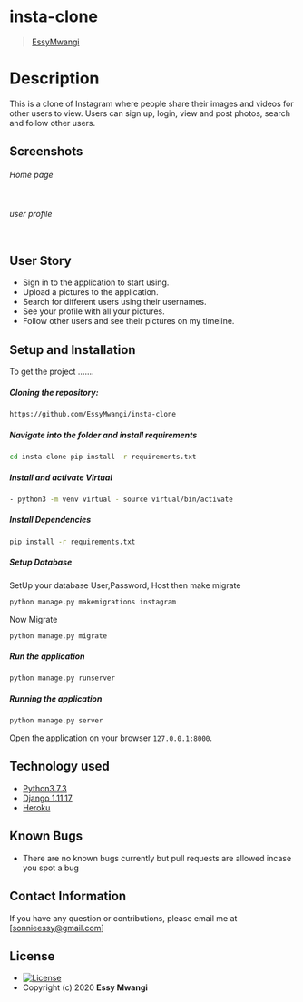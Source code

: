 # insta-clone

>[EssyMwangi](https://github.com/EssyMwangi) 

# Description  
This is a clone of  Instagram where people share their  images and videos for other users to view. 
Users can sign up, login, view and post photos, search and follow other users.

## Screenshots 
###### Home page
 
<img src="">

###### user profile
 <img src=""> 

## User Story  
* Sign in to the application to start using. 
* Upload a pictures to the application. 
* Search for different users using their usernames.  
* See your profile with all your pictures.  
* Follow other users and see their pictures on my timeline.  

## Setup and Installation  
To get the project .......  
##### Cloning the repository:  
 ```bash 
https://github.com/EssyMwangi/insta-clone
```
##### Navigate into the folder and install requirements  
 ```bash 
cd insta-clone pip install -r requirements.txt 
```
##### Install and activate Virtual  
 ```bash 
- python3 -m venv virtual - source virtual/bin/activate  
```  
##### Install Dependencies  
 ```bash 
 pip install -r requirements.txt 
```  
 ##### Setup Database  
  SetUp your database User,Password, Host then make migrate  
 ```bash 
python manage.py makemigrations instagram
 ``` 
 Now Migrate  
 ```bash 
 python manage.py migrate 
```
##### Run the application  
 ```bash 
 python manage.py runserver 
``` 
##### Running the application  
 ```bash 
 python manage.py server 
```
Open the application on your browser `127.0.0.1:8000`.  

## Technology used  
  
* [Python3.7.3](https://www.python.org/)  
* [Django 1.11.17](https://docs.djangoproject.com/en/2.2/)  
* [Heroku](https://heroku.com)  

  
## Known Bugs  
* There are no known bugs currently but pull requests are allowed incase you spot a bug  
  
## Contact Information   
If you have any question or contributions, please email me at [sonnieessy@gmail.com]  
  
## License 

* [![License](https://img.shields.io/packagist/l/loopline-systems/closeio-api-wrapper.svg)]()  
* Copyright (c) 2020 **Essy Mwangi**
